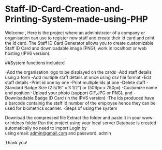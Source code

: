 # Staff-ID-Card-Creation-and-Printing-System-made-using-PHP
Welcome , Here is the project where an administrator of a company or organisation can use to register new staff and create their id card and print the id card. The Staff ID Card Generator allows you to create customizable Staff ID Card and downloadable image (PNG), work in localhost or web hosting (IPV6 version).


##System functions include:d

-Add the organisation logo to be displayed on the cards
-Add staff details using a form
-Add multiple staff details at once using csv file format
-Edit staff details
-Print id one by one
-Print multiple ids at one
-Delete staff
-Standard Badge Size (2 5/16” x 3 1/2”) or (506px x 750px)
-Customize name and position
-Upload your photo (support GIF,JPG or PNG), and
-Downloadable Badge ID Card (in the IPV6 version)
-The ids produced have a barcode containig the staff id number of the employee hence they can be used for biometrics scanner.
-Steps of using the system

Download the compressed file
Extract the folder and paste it in your www or htdocs folder
Run the project using your local server
Database is created automatically no need to import
Login by using email: admin@gmail.com and password: admin

Thank you!
